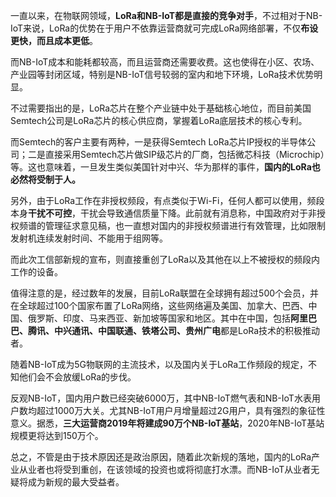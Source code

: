 一直以来，在物联网领域，**LoRa和NB-IoT都是直接的竞争对手**，不过相对于NB-IoT来说，LoRa的优势在于用户不依靠运营商就可完成LoRa网络部署，不仅**布设更快，而且成本更低**。

而NB-IoT成本和能耗都较高，而且运营商还需要收费。这也使得在小区、农场、产业园等封闭区域，特别是NB-IoT信号较弱的室内和地下环境，LoRa技术优势明显。

不过需要指出的是，LoRa芯片在整个产业链中处于基础核心地位，而目前美国Semtech公司是LoRa芯片的核心供应商，掌握着LoRa底层技术的核心专利。

而Semtech的客户主要有两种，一是获得Semtech
LoRa芯片IP授权的半导体公司；二是直接采用Semtech芯片做SIP级芯片的厂商，包括微芯科技（Microchip）等。这也意味着，一旦发生类似美国针对中兴、华为那样的事件，**国内的LoRa也必然将受制于人。**

另外，由于LoRa工作在非授权频段，有点类似于Wi-Fi，任何人都可以使用，频段本身**干扰不可控**，干扰会导致通信质量下降。此前就有消息称，中国政府对于非授权频谱的管理征求意见稿，也一直想对国内的非授权频谱进行有效管理，比如限制发射机连续发射时间、不能用于组网等。

而此次工信部新规的宣布，则直接重创了LoRa以及其他在以上不被授权的频段内工作的设备。

值得注意的是，经过数年的发展，目前LoRa联盟在全球拥有超过500个会员，并在全球超过100个国家布置了LoRa网络，这些网络遍及美国、加拿大、巴西、中国、俄罗斯、印度、马来西亚、新加坡等国家和地区。其中在中国，包括**阿里巴巴、腾讯、中兴通讯、中国联通、铁塔公司、贵州广电**都是LoRa技术的积极推动者。

随着NB-IoT成为5G物联网的主流技术，以及国内关于LoRa工作频段的规定，不知他们会不会放缓LoRa的步伐。

反观NB-IoT，国内用户数已经突破6000万，其中NB-IoT燃气表和NB-IoT水表用户数均超过1000万大关。尤其NB-IoT用户月增量超过2G用户，具有强烈的象征性意义。据悉，**三大运营商2019年将建成90万个NB-IoT基站**，2020年NB-IoT基站规模更将达到150万个。

总之，不管是由于技术原因还是政治原因，随着此次新规的落地，国内的LoRa产业从业者也将受到重创，在该领域的投资也或将彻底打水漂。而NB-IoT从业者无疑将成为新规的最大受益者。
